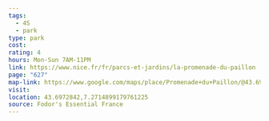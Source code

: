 ```yaml
---
tags:
  - 4S
  - park
type: park
cost: 
rating: 4
hours: Mon-Sun 7AM-11PM
link: https://www.nice.fr/fr/parcs-et-jardins/la-promenade-du-paillon
page: "627"
map-link: https://www.google.com/maps/place/Promenade+du+Paillon/@43.6974444,7.2688884,17z/data=!3m1!4b1!4m6!3m5!1s0x12cddaa3e60b80b7:0xd490d0c0e490c5eb!8m2!3d43.6974406!4d7.2714633!16s%2Fg%2F1yfp3lbth?entry=ttu&g_ep=EgoyMDI0MTAwNy4xIKXMDSoASAFQAw%3D%3D
visit: 
location: 43.6972842,7.2714899179761225
source: Fodor's Essential France
---
```

